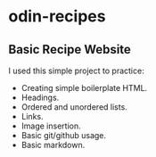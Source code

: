# odin-recipes

## Basic Recipe Website

I used this simple project to practice:
* Creating simple boilerplate HTML.
* Headings.
* Ordered and unordered lists.
* Links.
* Image insertion.
* Basic git/github usage.
* Basic markdown.

